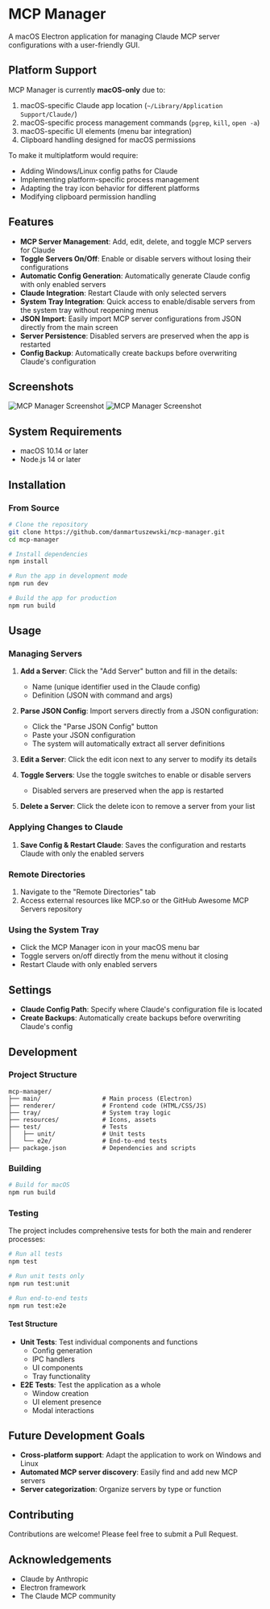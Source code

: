 # MCP Manager

A macOS Electron application for managing Claude MCP server configurations with a user-friendly GUI.

## Platform Support

MCP Manager is currently **macOS-only** due to:

1. macOS-specific Claude app location (`~/Library/Application Support/Claude/`)
2. macOS-specific process management commands (`pgrep`, `kill`, `open -a`)
3. macOS-specific UI elements (menu bar integration)
4. Clipboard handling designed for macOS permissions

To make it multiplatform would require:
- Adding Windows/Linux config paths for Claude
- Implementing platform-specific process management
- Adapting the tray icon behavior for different platforms
- Modifying clipboard permission handling

## Features

- **MCP Server Management**: Add, edit, delete, and toggle MCP servers for Claude
- **Toggle Servers On/Off**: Enable or disable servers without losing their configurations
- **Automatic Config Generation**: Automatically generate Claude config with only enabled servers
- **Claude Integration**: Restart Claude with only selected servers
- **System Tray Integration**: Quick access to enable/disable servers from the system tray without reopening menus
- **JSON Import**: Easily import MCP server configurations from JSON directly from the main screen
- **Server Persistence**: Disabled servers are preserved when the app is restarted
- **Config Backup**: Automatically create backups before overwriting Claude's configuration

## Screenshots

![MCP Manager Screenshot](resources/screenshot.png)
![MCP Manager Screenshot](resources/screenshot-tray.png)

## System Requirements

- macOS 10.14 or later
- Node.js 14 or later

## Installation

### From Source

```bash
# Clone the repository
git clone https://github.com/danmartuszewski/mcp-manager.git
cd mcp-manager

# Install dependencies
npm install

# Run the app in development mode
npm run dev

# Build the app for production
npm run build
```

## Usage

### Managing Servers

1. **Add a Server**: Click the "Add Server" button and fill in the details:
   - Name (unique identifier used in the Claude config)
   - Definition (JSON with command and args)

2. **Parse JSON Config**: Import servers directly from a JSON configuration:
   - Click the "Parse JSON Config" button
   - Paste your JSON configuration
   - The system will automatically extract all server definitions

3. **Edit a Server**: Click the edit icon next to any server to modify its details

4. **Toggle Servers**: Use the toggle switches to enable or disable servers
   - Disabled servers are preserved when the app is restarted

5. **Delete a Server**: Click the delete icon to remove a server from your list

### Applying Changes to Claude

1. **Save Config & Restart Claude**: Saves the configuration and restarts Claude with only the enabled servers

### Remote Directories

1. Navigate to the "Remote Directories" tab
2. Access external resources like MCP.so or the GitHub Awesome MCP Servers repository

### Using the System Tray

- Click the MCP Manager icon in your macOS menu bar
- Toggle servers on/off directly from the menu without it closing
- Restart Claude with only enabled servers

## Settings

- **Claude Config Path**: Specify where Claude's configuration file is located
- **Create Backups**: Automatically create backups before overwriting Claude's config

## Development

### Project Structure

```
mcp-manager/
├── main/                 # Main process (Electron)
├── renderer/             # Frontend code (HTML/CSS/JS)
├── tray/                 # System tray logic
├── resources/            # Icons, assets
├── test/                 # Tests
│   ├── unit/             # Unit tests
│   └── e2e/              # End-to-end tests
├── package.json          # Dependencies and scripts
```

### Building

```bash
# Build for macOS
npm run build
```

### Testing

The project includes comprehensive tests for both the main and renderer processes:

```bash
# Run all tests
npm test

# Run unit tests only
npm run test:unit

# Run end-to-end tests
npm run test:e2e
```

#### Test Structure
- **Unit Tests**: Test individual components and functions
  - Config generation
  - IPC handlers
  - UI components
  - Tray functionality
- **E2E Tests**: Test the application as a whole
  - Window creation
  - UI element presence
  - Modal interactions

## Future Development Goals

- **Cross-platform support**: Adapt the application to work on Windows and Linux
- **Automated MCP server discovery**: Easily find and add new MCP servers
- **Server categorization**: Organize servers by type or function

## Contributing

Contributions are welcome! Please feel free to submit a Pull Request.

## Acknowledgements

- Claude by Anthropic
- Electron framework
- The Claude MCP community 
